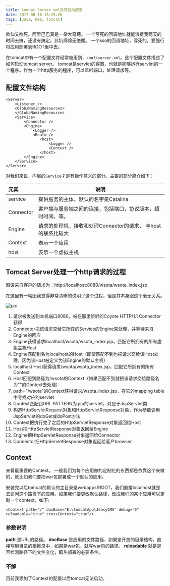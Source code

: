 ```yaml
---
title: tomcat Server.xml及其启动顺序
date: 2017-08-16 15:25:20
tags: [Java, Web, Tomcat]
---
```


欲仙又欲死。阿里巴巴真是一朵大奇葩。
一个写死的回调地址就能浪费我两天的时间去搞，还没有搞定。此坑绵绵无绝期。
一个sso的回调地址，写死的，要强行将应用部署到ROOT里中去。

在tomcat中有一个配置文件经常被用到，`conf/server.xml`。这个配置文件描述了如何启动tomcat server。
tomcat是servlet的容器，也就是能够运行servlet的一个程序。作为一个http服务的程序，可以监听端口，处理请求等。

## 配置文件结构

```
<Server>
    <Listener />
    <GlobaNamingResources>
    </GlobaNamingResources
    <Service>
        <Connector />
        <Engine>
            <Logger />
            <Realm />
               <host>
                   <Logger />
                   <Context />
               </host>
        </Engine>
    </Service>
</Server>
```

对我们来说，内层的`Service`才是有操作意义的部分。主要的部分简介如下：

| 元素 | 说明|
|:-----|-----|
| service | 提供服务的主体，默认的名字是Catalina |
| Connector | 客户端与服务端之间的连接，包括端口，协议版本，超时时间，等。 |
| Engine | 请求的处理机，接收和处理Connector的请求， 与host的联系比较大 |
| Context | 表示一个应用 | 
| host | 表示一个虚拟主机 | 

## Tomcat Server处理一个http请求的过程

假设来自客户的请求为：http://localhost:8080/wsota/wsota_index.jsp

在这里有一幅图我觉得非常清晰的说明了这个过程，但是其本身跟这个毫无关系。

![pic](/img/URL)

1. 请求被发送到本机端口8080，被在那里侦听的Coyote HTTP/1.1 Connector获得
2. Connector把该请求交给它所在的Service的Engine来处理，并等待来自Engine的回应
3. Engine获得请求localhost/wsota/wsota_index.jsp，匹配它所拥有的所有虚拟主机Host
4. Engine匹配到名为localhost的Host（即使匹配不到也把请求交给该Host处理，因为该Host被定义为该Engine的默认主机）
5. localhost Host获得请求/wsota/wsota_index.jsp，匹配它所拥有的所有Context
6. Host匹配到路径为/wsota的Context（如果匹配不到就把该请求交给路径名为""的Context去处理）
7. path="/wsota"的Context获得请求/wsota_index.jsp，在它的mapping table中寻找对应的servlet
8. Context匹配到URL PATTERN为.jsp的servlet，对应于JspServlet类
9. 构造HttpServletRequest对象和HttpServletResponse对象，作为参数调用JspServlet的doGet或doPost方法
10. Context把执行完了之后的HttpServletResponse对象返回给Host
11. Host把HttpServletResponse对象返回给Engine
12. Engine把HttpServletResponse对象返回给Connector
13. Connector把HttpServletResponse对象返回给客户browser

## Context

来看最重要的Context， 一般我们为每个应用做的定制化的东西都是依靠这个来做的，就比如我们要把war包部署成一个默认的应用。

安装完以后tomcat的默认的主目录是webapps/ROOT，我们直接localhost就是去访问这个路径下的应用。如果我们要更改默认路径，改成我们的某个应用可以定制一个context，如下:

```
<Context path="/" docBase="E:\tomcatApp\JeasyCMS" debug="0" reloadable="true" crossContext="true"/>

```

### 参数说明

**path** 是URL的路径。
**docBase** 是应用的文件路径，如果是开放的目录结构，直接写到目录的根目录中，如果是war包，就写war包的路径。
**reloadable** 就是是否检测路径下的文件变化，即热部署的必要条件。

### 不解

目前我添加了Context的配置以后tomcat无法启动。

